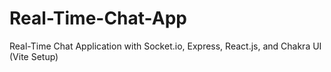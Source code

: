 # Real-Time-Chat-App
 Real-Time Chat Application with Socket.io, Express, React.js, and Chakra UI (Vite Setup)
